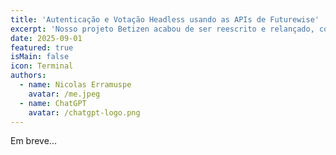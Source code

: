 ```yaml
---
title: 'Autenticação e Votação Headless usando as APIs de Futurewise'
excerpt: 'Nosso projeto Betizen acabou de ser reescrito e relançado, com o objetivo de criar uma comunidade de transparência para listagens de iGaming, Forex e Binárias, e usamos nossa API de Usuários/Votação para construí-lo.'
date: 2025-09-01
featured: true
isMain: false
icon: Terminal
authors:
  - name: Nicolas Erramuspe
    avatar: /me.jpeg
  - name: ChatGPT
    avatar: /chatgpt-logo.png
---
```


Em breve...
